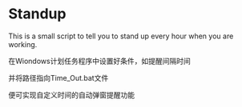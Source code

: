 
# Standup
This is a small script to tell you to stand up every hour when you are working.

在Wiondows计划任务程序中设置好条件，如提醒间隔时间

并将路径指向Time_Out.bat文件

便可实现自定义时间的自动弹窗提醒功能
